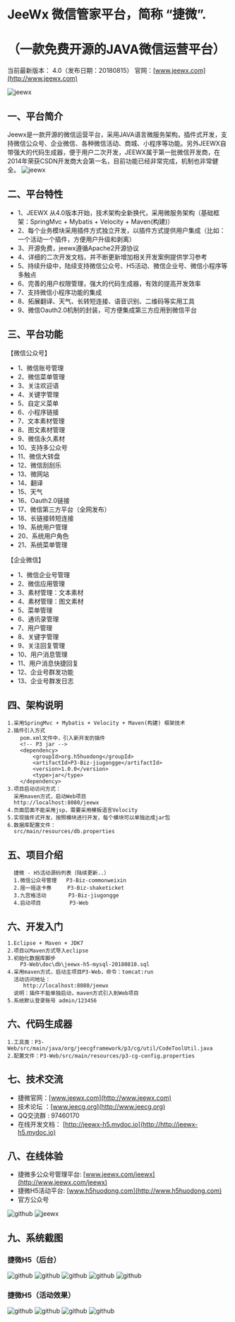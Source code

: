 JeeWx 微信管家平台，简称 “捷微”.
===============
  （一款免费开源的JAVA微信运营平台）
===============
当前最新版本： 4.0（发布日期：20180815）
官网：[www.jeewx.com](http://www.jeewx.com) 

![jeewx](https://static.oschina.net/uploads/img/201807/26192621_ou91.png "jeewx")
<br>

一、平台简介
-----------------------------------
Jeewx是一款开源的微信运营平台，采用JAVA语言微服务架构，插件式开发，支持微信公众号、企业微信、各种微信活动、商城、小程序等功能。另外JEEWX自带强大的代码生成器，便于用户二次开发，JEEWX属于第一批微信开发商，在2014年荣获CSDN开发商大会第一名，目前功能已经非常完成，机制也非常健全。
![jeewx](https://static.oschina.net/uploads/img/201807/26193036_XzZ1.png "jeewx")

二、平台特性
-----------------------------------
* 	1、JEEWX 从4.0版本开始，技术架构全新换代，采用微服务架构（基础框架：SpringMvc + Mybatis + Velocity + Maven(构建)）
*   2、每个业务模块采用插件方式独立开发，以插件方式提供用户集成（比如：一个活动一个插件，方便用户升级和剥离）
*   3、开源免费，jeewx遵循Apache2开源协议
*   4、详细的二次开发文档，并不断更新增加相关开发案例提供学习参考
*   5、持续升级中，陆续支持微信公众号、H5活动、微信企业号、微信小程序等多触点
*   6、完善的用户权限管理，强大的代码生成器，有效的提高开发效率
*   7、支持微信小程序功能的集成
*   8、拓展翻译、天气、长转短连接、语音识别、二维码等实用工具
*   9、微信Oauth2.0机制的封装，可方便集成第三方应用到微信平台


三、平台功能
-----------------------------------

【微信公众号】
*   1、微信账号管理
*   2、微信菜单管理
*   3、关注欢迎语
*   4、关键字管理
*   5、自定义菜单
*   6、小程序链接
*   7、文本素材管理
*   8、图文素材管理
*   9、微信永久素材
*   10、支持多公众号
*   11、微信大转盘
*   12、微信刮刮乐
*   13、微网站
*   14、翻译
*   15、天气
*   16、Oauth2.0链接
*   17、微信第三方平台（全网发布）
*   18、长链接转短连接
*   19、系统用户管理
*   20、系统用户角色
*   21、系统菜单管理


【企业微信】
*   1、微信企业号管理
*   2、微信应用管理
*   3、素材管理：文本素材
*   4、素材管理：图文素材
*   5、菜单管理
*   6、通讯录管理
*   7、用户管理
*   8、关键字管理
*   9、关注回复管理
*   10、用户消息管理
*   11、用户消息快捷回复
*   12、企业号群发功能
*   13、企业号群发日志


四、架构说明
-----------------------------------
    1.采用SpringMvc + Mybatis + Velocity + Maven(构建) 框架技术
    2.插件引入方式
        pom.xml文件中，引入新开发的插件
        <!-- P3 jar -->
 	    <dependency>
			<groupId>org.h5huodong</groupId>
			<artifactId>P3-Biz-jiugongge</artifactId>
			<version>1.0.0</version>
			<type>jar</type>
		</dependency>
	3.项目启动访问方式：
	  采用maven方式，启动Web项目
      http://localhost:8080/jeewx
    4.页面层面不能采用jsp，需要采用模板语言Velocity
    5.实现插件式开发，按照模块进行开发，每个模块可以单独达成jar包
	6.数据库配置文件：
	  src/main/resources/db.properties


五、项目介绍
-----------------------------------
      捷微 - H5活动源码列表（陆续更新..）
	  1.微信公众号管理   P3-Biz-commonweixin
	  2.摇一摇送卡券     P3-Biz-shaketicket
	  3.九宫格活动       P3-Biz-jiugongge
	  4.启动项目         P3-Web


六、开发入门
-----------------------------------
	1.Eclipse + Maven + JDK7
    2.项目以Maven方式导入eclipse
	3.初始化数据库脚步
	    P3-Web\doc\db\jeewx-h5-mysql-20180810.sql
	4.采用maven方式，启动主项目P3-Web，命令：tomcat:run
      活动访问地址：
	     http://localhost:8080/jeewx
	  说明：插件不能单独启动，maven方式引入到Web项目
	5.系统默认登录账号 admin/123456
	  
	
六、代码生成器
-----------------------------------
	1.工具类：P3-Web/src/main/java/org/jeecgframework/p3/cg/util/CodeToolUtil.java
	2.配置文件：P3-Web/src/main/resources/p3-cg-config.properties
	
	
七、技术交流
-----------------------------------
* 捷微官网：[www.jeewx.com](http://www.jeewx.com)
* 技术论坛 ：[www.jeecg.org](http://www.jeecg.org)
* QQ交流群 : 97460170
* 在线开发文档： [http://jeewx-h5.mydoc.io](http://http://jeewx-h5.mydoc.io)


八、在线体验
-----------------------------------
*   捷微多公众号管理平台: [www.jeewx.com/jeewx](http://www.jeewx.com/jeewx)
*   捷微H5活动平台: [www.h5huodong.com](http://www.h5huodong.com)
*   官方公众号

![github](http://www.jeecg.org/data/attachment/forum/201601/25/180314mjvputsot6hhtvoa.jpg "jeewx521")
![jeewx](https://static.oschina.net/uploads/img/201807/26192949_MNyN.png "jeewx")


九、系统截图 
-----------------------------------
### 捷微H5（后台）
![github](https://static.oschina.net/uploads/img/201808/13105211_M0FW.png "jeecg")
![github](https://static.oschina.net/uploads/img/201808/13105211_AVY4.png "jeecg")
![github](https://static.oschina.net/uploads/img/201808/11172049_s7hH.png "jeecg")
![github](https://static.oschina.net/uploads/img/201808/11153109_73Aj.png "jeecg")
![github](https://static.oschina.net/uploads/img/201808/11221430_KZ1b.png "jeecg")

### 捷微H5（活动效果）
![github](http://www.jeecg.org/data/attachment/forum/201601/25/180710anjfgtn677nojgg0.png "jeecg")
![github](https://static.oschina.net/uploads/img/201808/13105211_lMFh.jpg "jeecg")
![github](http://www.jeecg.org/data/attachment/forum/201601/25/180500iwpg1agqm778wggp.png "jeecg")
![github](https://static.oschina.net/uploads/img/201808/11195358_bi9e.png "jeecg")

